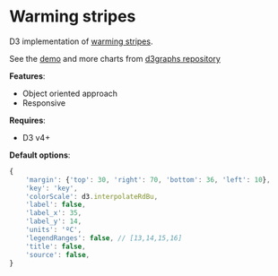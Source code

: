 # Warming stripes

D3 implementation of [warming stripes](http://www.climate-lab-book.ac.uk/2018/warming-stripes/).

See the [demo](http://bl.ocks.org/Saigesp/eda813560c801474904004d6b6b1cc4c) and more charts from [d3graphs repository](https://github.com/Saigesp/d3graphs)

**Features**:
- Object oriented approach
- Responsive

**Requires**:
- D3 v4+

**Default options**:
```javascript
{
    'margin': {'top': 30, 'right': 70, 'bottom': 36, 'left': 10},
    'key': 'key',
    'colorScale': d3.interpolateRdBu,
    'label': false,
    'label_x': 35,
    'label_y': 14,
    'units': 'ºC',
    'legendRanges': false, // [13,14,15,16]
    'title': false,
    'source': false,
}
```